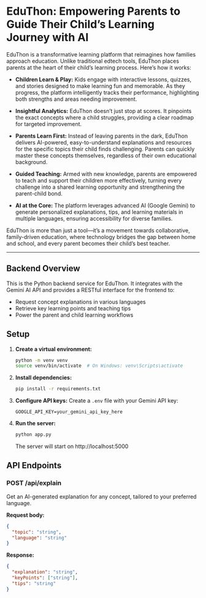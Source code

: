 # EduThon: Empowering Parents to Guide Their Child’s Learning Journey with AI

EduThon is a transformative learning platform that reimagines how families approach education. Unlike traditional edtech tools, EduThon places parents at the heart of their child’s learning process. Here’s how it works:

- **Children Learn & Play:** Kids engage with interactive lessons, quizzes, and stories designed to make learning fun and memorable. As they progress, the platform intelligently tracks their performance, highlighting both strengths and areas needing improvement.

- **Insightful Analytics:** EduThon doesn’t just stop at scores. It pinpoints the exact concepts where a child struggles, providing a clear roadmap for targeted improvement.

- **Parents Learn First:** Instead of leaving parents in the dark, EduThon delivers AI-powered, easy-to-understand explanations and resources for the specific topics their child finds challenging. Parents can quickly master these concepts themselves, regardless of their own educational background.

- **Guided Teaching:** Armed with new knowledge, parents are empowered to teach and support their children more effectively, turning every challenge into a shared learning opportunity and strengthening the parent-child bond.

- **AI at the Core:** The platform leverages advanced AI (Google Gemini) to generate personalized explanations, tips, and learning materials in multiple languages, ensuring accessibility for diverse families.

EduThon is more than just a tool—it’s a movement towards collaborative, family-driven education, where technology bridges the gap between home and school, and every parent becomes their child’s best teacher.

---

## Backend Overview

This is the Python backend service for EduThon. It integrates with the Gemini AI API and provides a RESTful interface for the frontend to:
- Request concept explanations in various languages
- Retrieve key learning points and teaching tips
- Power the parent and child learning workflows

## Setup

1. **Create a virtual environment:**
   ```bash
   python -m venv venv
   source venv/bin/activate  # On Windows: venv\Scripts\activate
   ```

2. **Install dependencies:**
   ```bash
   pip install -r requirements.txt
   ```

3. **Configure API keys:**
   Create a `.env` file with your Gemini API key:
   ```
   GOOGLE_API_KEY=your_gemini_api_key_here
   ```

4. **Run the server:**
   ```bash
   python app.py
   ```
   The server will start on http://localhost:5000

## API Endpoints

### POST /api/explain
Get an AI-generated explanation for any concept, tailored to your preferred language.

**Request body:**
```json
{
  "topic": "string",
  "language": "string"
}
```

**Response:**
```json
{
  "explanation": "string",
  "keyPoints": ["string"],
  "tips": "string"
}
``` 